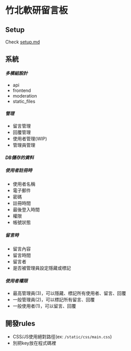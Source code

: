 # 竹北軟研留言板

## Setup
Check [setup.md](setup.md)

## 系統

#### *多模組設計*
 - api
 - frontend
 - moderation
 - static_files

#### *管理*
- 留言管理
- 回覆管理
- 使用者管理(WIP)
- 管理員管理

#### *DB儲存的資料*
##### *使用者註冊時*
- 使用者名稱
- 電子郵件
- 密碼
- 註冊時間
- 最後登入時間
- 權限
- 帳號狀態
##### *留言時*
- 留言內容
- 留言時間
- 留言者
- 是否被管理員設定隱藏或標記

#### *使用者權限*
- 最高管理員(3)，可以隱藏、標記所有使用者、留言、回覆
- 一般管理員(2)，可以標記所有留言、回覆
- 一般使用者(1)，可以留言、回覆

## 開發rules
- CSS/JS使用絕對路徑(ex: `/static/css/main.css`)
- 別把key放在程式碼裡